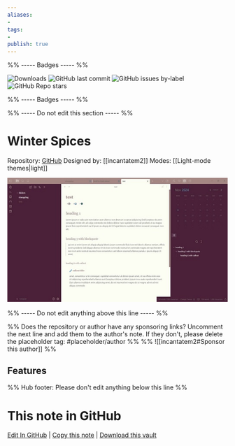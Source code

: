 ```yaml
---
aliases:
- 
tags: 
- 
publish: true
---
```


%% ----- Badges ----- %%

![Downloads](https://img.shields.io/badge/downloads-564-573E7A?style=for-the-badge&logo=)
![GitHub last commit](https://img.shields.io/github/last-commit/incantatem2/Obsidian-winter-spices?color=573E7A&label=last%20update&logo=github&style=for-the-badge)
![GitHub issues by-label](https://img.shields.io/github/issues/incantatem2/Obsidian-winter-spices/help%20wanted?color=573E7A&logo=github&style=for-the-badge) 
![GitHub Repo stars](https://img.shields.io/github/stars/incantatem2/Obsidian-winter-spices?color=573E7A&logo=github&style=for-the-badge)

%% ----- Badges ----- %%

%% ----- Do not edit this section ----- %%

# Winter Spices

Repository: [GitHub](https://github.com/incantatem2/Obsidian-winter-spices)
Designed by: [[incantatem2]]
Modes: [[Light-mode themes|light]]



![screenshot](https://github.com/incantatem2/Obsidian-winter-spices/raw/HEAD/images/winterspices-thumbnail.jpg)

%% ----- Do not edit anything above this line ----- %% 

%% Does the repository or author have any sponsoring links? Uncomment the next line and add them to the author's note. If they don't, please delete the placeholder tag: #placeholder/author %%
%% ![[incantatem2#Sponsor this author]] %%


## Features



%% Hub footer: Please don't edit anything below this line %%

# This note in GitHub

<span class="git-footer">[Edit In GitHub](https://github.dev/obsidian-community/obsidian-hub/blob/main/02%20-%20Community%20Expansions/02.05%20All%20Community%20Expansions/Themes/Winter%20Spices.md "git-hub-edit-note") | [Copy this note](https://raw.githubusercontent.com/obsidian-community/obsidian-hub/main/02%20-%20Community%20Expansions/02.05%20All%20Community%20Expansions/Themes/Winter%20Spices.md "git-hub-copy-note") | [Download this vault](https://github.com/obsidian-community/obsidian-hub/archive/refs/heads/main.zip "git-hub-download-vault") </span>
